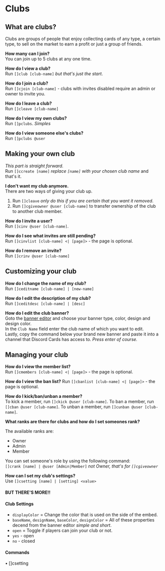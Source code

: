 # Clubs

## What are clubs?
Clubs are groups of people that enjoy collecting cards of any type, a certain type, to sell on the market to earn a profit or just a group of friends.

**How many can I join?**  
You can join up to 5 clubs at any one time.

**How do I view a club?**  
Run `[]club [club-name]` *but that's just the start*.

**How do I join a club?**  
Run `[]cjoin [club-name]` - clubs with invites disabled require an admin or owner to invite you.

**How do I leave a club?**  
Run `[]cleave [club-name]`

**How do I view my own clubs?**  
Run `[]pclubs`. *Simples*

**How do I view someone else's clubs?**  
Run `[]pclubs @user`

## Making your own club
*This part is straight forward.*  
Run `[]ccreate [name]` *replace `[name]` with your chosen club name* and that's it.

**I don't want my club anymore.**  
There are two ways of giving your club up.
 1. Run `[]cleave` *only do this if you are certain that you want it removed*.
 2. Run `[]cgiveowner @user [club-name]` to transfer ownership of the club to another club member.

**How do I invite a user?**  
Run `[]cinv @user [club-name]`.

**How do I see what invites are still pending?**  
Run `[]cinvlist [club-name] <| [page]>` - the page is optional.

**How do I remove an invite?**  
Run `[]crinv @user [club-name]`

## Customizing your club

**How do I change the name of my club?**  
Run `[]ceditname [club-name] | [new-name]`

**How do I edit the description of my club?**  
Run `[]ceditdesc [club-name] | [desc]`

**How do I edit the club banner?**  
Goto the [banner editor](https://discord.cards/banner-edit) and choose your banner type, color, design and design color.  
In the `Club Name` field enter the club name of which you want to edit.  
Lastly, copy the command below your brand new banner and paste it into a channel that Discord Cards has access to. *Press enter of course.*

## Managing your club

**How do I view the member list?**  
Run `[]cmembers [club-name] <| [page]>` - the page is optional.

**How do I view the ban list?**
Run `[]cbanlist [club-name] <| [page]>` - the page is optional.

**How do I kick/ban/unban a member?**  
To kick a member, run `[]ckick @user [club-name]`.
To ban a member, run `[]cban @user [club-name]`.
To unban a member, run `[]cunban @user [club-name]`.

**What ranks are there for clubs and how do I set someones rank?**  

The available ranks are:
 - Owner
 - Admin
 - Member

You can set someone's role by using the following command:  
`[]crank [name] | @user [Admin|Member]` *not Owner, that's for `[]cgiveowner`*

**How can I set my club's settings?**  
Use `[]csetting [name] | [setting] <value>`  

#### BUT THERE'S MORE!!

#### Club Settings
- `displayColor` = Change the color that is used on the side of the embed.
- `baseName`, `designName`, `baseColor`, `designColor` = All of these properties decend from the banner editor *simple and short*.
- `open` = Toggle if players can join your club or not.
 - `yes` - open
 - `no` - closed


#### Commands

• []csetting
